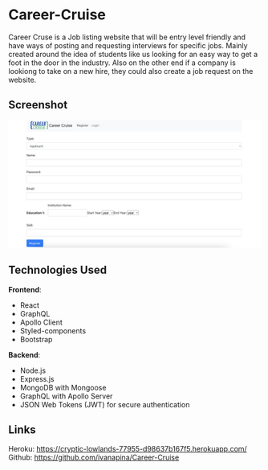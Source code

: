 # Career-Cruise

Career Cruse is a Job listing website that will be entry level friendly and have ways of posting and requesting interviews for specific jobs. Mainly created around the idea of students like us looking for an easy way to get a foot in the door in the industry. Also on the other end if a company is lookiong to take on a new hire, they could also create a job
request on the website.

## Screenshot
![Career Cruise](client/src/assets/images/app.png)

## Technologies Used

**Frontend**:
- React
- GraphQL
- Apollo Client
- Styled-components
- Bootstrap 

**Backend**:
- Node.js
- Express.js
- MongoDB with Mongoose
- GraphQL with Apollo Server
- JSON Web Tokens (JWT) for secure authentication

## Links

Heroku: https://cryptic-lowlands-77955-d98637b167f5.herokuapp.com/ 
Github: https://github.com/ivanapina/Career-Cruise 

